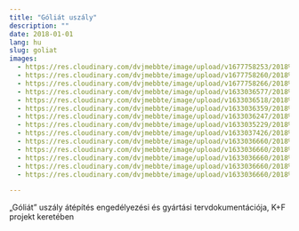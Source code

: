 ```yaml
---
title: "Góliát uszály"
description: ""
date: 2018-01-01
lang: hu
slug: goliat
images:
  - https://res.cloudinary.com/dvjmebbte/image/upload/v1677758253/2018%20G%C3%B3li%C3%A1t%20usz%C3%A1ly/_C_MPLAP_K%C3%87perny%C3%A3k%C3%87p_2023-02-21_140701_zy305s.png
  - https://res.cloudinary.com/dvjmebbte/image/upload/v1677758260/2018%20G%C3%B3li%C3%A1t%20usz%C3%A1ly/IMG_20180319_101935_qmdh7s.jpg
  - https://res.cloudinary.com/dvjmebbte/image/upload/v1677758266/2018%20G%C3%B3li%C3%A1t%20usz%C3%A1ly/IMG_20180424_113547_bpijxj.jpg
  - https://res.cloudinary.com/dvjmebbte/image/upload/v1633036577/2018%20G%C3%B3li%C3%A1t%20usz%C3%A1ly/IMG_20180425_134202_66578d814a.jpg
  - https://res.cloudinary.com/dvjmebbte/image/upload/v1633036518/2018%20G%C3%B3li%C3%A1t%20usz%C3%A1ly/IMG_20180424_083042_8af5526066.jpg
  - https://res.cloudinary.com/dvjmebbte/image/upload/v1633036359/2018%20G%C3%B3li%C3%A1t%20usz%C3%A1ly/IMG_20180514_141405_ad66c00511.jpg
  - https://res.cloudinary.com/dvjmebbte/image/upload/v1633036247/2018%20G%C3%B3li%C3%A1t%20usz%C3%A1ly/SG_311424_e720dbb358.jpg
  - https://res.cloudinary.com/dvjmebbte/image/upload/v1633035229/2018%20G%C3%B3li%C3%A1t%20usz%C3%A1ly/DSCN_2722_d7f7f5ddb7.jpg
  - https://res.cloudinary.com/dvjmebbte/image/upload/v1633037426/2018%20G%C3%B3li%C3%A1t%20usz%C3%A1ly/6_ef41ecd06b.jpg
  - https://res.cloudinary.com/dvjmebbte/image/upload/v1633036660/2018%20G%C3%B3li%C3%A1t%20usz%C3%A1ly/orr1_fd5ff339ef.png
  - https://res.cloudinary.com/dvjmebbte/image/upload/v1633036660/2018%20G%C3%B3li%C3%A1t%20usz%C3%A1ly/4_f35f52ca35.png
  - https://res.cloudinary.com/dvjmebbte/image/upload/v1633036660/2018%20G%C3%B3li%C3%A1t%20usz%C3%A1ly/3_a4f1908083.png
  - https://res.cloudinary.com/dvjmebbte/image/upload/v1633036660/2018%20G%C3%B3li%C3%A1t%20usz%C3%A1ly/1_6c3e1859cf.png
  - https://res.cloudinary.com/dvjmebbte/image/upload/v1633036660/2018%20G%C3%B3li%C3%A1t%20usz%C3%A1ly/2_848c898c95.png

---
```

„Góliát” uszály átépítés engedélyezési és gyártási tervdokumentációja, K+F projekt keretében
